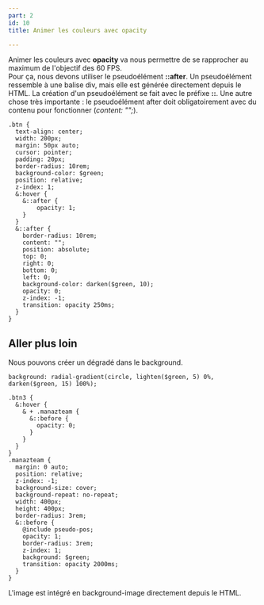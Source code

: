 ```yaml
---
part: 2
id: 10
title: Animer les couleurs avec opacity

---
```

Animer les couleurs avec **opacity** va nous permettre de se rapprocher au maximum de l'objectif des 60 FPS.  
Pour ça, nous devons utiliser le pseudoélément **::after**. Un pseudoélément ressemble à une balise div, mais elle est générée directement depuis le HTML. La création d'un pseudoélément se fait avec le préfixe **::**. Une autre chose très importante : le pseudoélément after doit obligatoirement avec du contenu pour fonctionner (_content: "";_).

    .btn {
      text-align: center;
      width: 200px;
      margin: 50px auto;
      cursor: pointer;
      padding: 20px;
      border-radius: 10rem;
      background-color: $green;
      position: relative;
      z-index: 1;
      &:hover {
        &::after {
        	opacity: 1;
        }
      }
      &::after {
        border-radius: 10rem;
        content: "";
        position: absolute;
        top: 0;
        right: 0;
        bottom: 0;
        left: 0;
        background-color: darken($green, 10);
        opacity: 0;
        z-index: -1;
        transition: opacity 250ms;
      }
    }

## Aller plus loin

Nous pouvons créer un dégradé dans le background.

    background: radial-gradient(circle, lighten($green, 5) 0%, darken($green, 15) 100%);

    .btn3 {
      &:hover {
        & + .manazteam {
          &::before {
          	opacity: 0;
          }
        }
      }
    }
    .manazteam {
      margin: 0 auto;
      position: relative;
      z-index: -1;
      background-size: cover;
      background-repeat: no-repeat;
      width: 400px;
      height: 400px;
      border-radius: 3rem;
      &::before {
        @include pseudo-pos;
        opacity: 1;
        border-radius: 3rem;
        z-index: 1;
        background: $green;
        transition: opacity 2000ms;
      }
    }

L'image est intégré en background-image directement depuis le HTML.